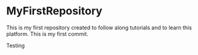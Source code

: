 # MyFirstRepository
This is my first repository created to follow along tutorials and to learn this platform.
This is my first commit.

Testing
